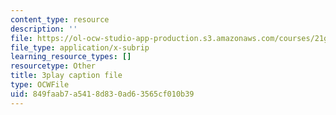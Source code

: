 ```yaml
---
content_type: resource
description: ''
file: https://ol-ocw-studio-app-production.s3.amazonaws.com/courses/21g-503-japanese-iii-fall-2019/849faab7a5418d830ad63565cf010b39_Qd-zK_1bEPM.srt
file_type: application/x-subrip
learning_resource_types: []
resourcetype: Other
title: 3play caption file
type: OCWFile
uid: 849faab7-a541-8d83-0ad6-3565cf010b39
---
```

